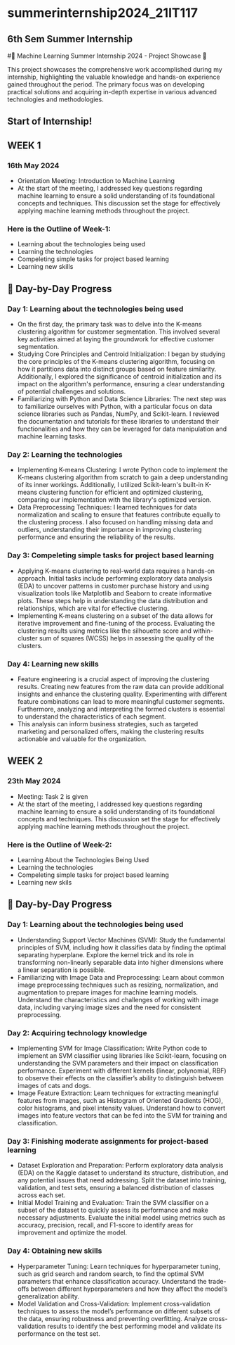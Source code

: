 # summerinternship2024_21IT117

## 6th Sem Summer Internship

#🌟 Machine Learning Summer Internship 2024 - Project Showcase 🌟

This project showcases the comprehensive work accomplished during my internship, highlighting the valuable knowledge and hands-on experience gained throughout the period. The primary focus was on developing practical solutions and acquiring in-depth expertise in various advanced technologies and methodologies.

## Start of Internship!

## WEEK 1
### 16th May 2024
- Orientation Meeting: Introduction to Machine Learning
- At the start of the meeting, I addressed key questions regarding machine learning to ensure a solid understanding of its foundational concepts and techniques. This discussion set the stage for effectively applying machine learning methods throughout the project.

### Here is the Outline of Week-1:
* Learning about the technologies being used
* Learning the technologies
* Compeleting simple tasks for project based learning
* Learning new skills

## 📝 Day-by-Day Progress
### Day 1: Learning about the technologies being used
- On the first day, the primary task was to delve into the K-means clustering algorithm for customer segmentation. This involved several key activities aimed at laying the groundwork for effective customer segmentation.
- Studying Core Principles and Centroid Initialization:
I began by studying the core principles of the K-means clustering algorithm, focusing on how it partitions data into distinct groups based on feature similarity. Additionally, I explored the significance of centroid initialization and its impact on the algorithm's performance, ensuring a clear understanding of potential challenges and solutions.
- Familiarizing with Python and Data Science Libraries:
The next step was to familiarize ourselves with Python, with a particular focus on data science libraries such as Pandas, NumPy, and Scikit-learn. I reviewed the documentation and tutorials for these libraries to understand their functionalities and how they can be leveraged for data manipulation and machine learning tasks.

### Day 2: Learning the technologies
- Implementing K-means Clustering:
I wrote Python code to implement the K-means clustering algorithm from scratch to gain a deep understanding of its inner workings. Additionally, I utilized Scikit-learn's built-in K-means clustering function for efficient and optimized clustering, comparing our implementation with the library's optimized version.
- Data Preprocessing Techniques:
I learned techniques for data normalization and scaling to ensure that features contribute equally to the clustering process. I also focused on handling missing data and outliers, understanding their importance in improving clustering performance and ensuring the reliability of the results.

### Day 3: Compeleting simple tasks for project based learning
- Applying K-means clustering to real-world data requires a hands-on approach. Initial tasks include performing exploratory data analysis (EDA) to uncover patterns in customer purchase history and using visualization tools like Matplotlib and Seaborn to create informative plots. These steps help in understanding the data distribution and relationships, which are vital for effective clustering.
- Implementing K-means clustering on a subset of the data allows for iterative improvement and fine-tuning of the process. Evaluating the clustering results using metrics like the silhouette score and within-cluster sum of squares (WCSS) helps in assessing the quality of the clusters.

### Day 4: Learning new skills
- Feature engineering is a crucial aspect of improving the clustering results. Creating new features from the raw data can provide additional insights and enhance the clustering quality. Experimenting with different feature combinations can lead to more meaningful customer segments. Furthermore, analyzing and interpreting the formed clusters is essential to understand the characteristics of each segment.
- This analysis can inform business strategies, such as targeted marketing and personalized offers, making the clustering results actionable and valuable for the organization.

## WEEK 2
### 23th May 2024
- Meeting: Task 2 is given
- At the start of the meeting, I addressed key questions regarding machine learning to ensure a solid understanding of its foundational concepts and techniques. This discussion set the stage for effectively applying machine learning methods throughout the project.

### Here is the Outline of Week-2:
* Learning About the Technologies Being Used
* Learning the technologies
* Compeleting simple tasks for project based learning
* Learning new skils

## 📝 Day-by-Day Progress
### Day 1: Learning about the technologies being used
- Understanding Support Vector Machines (SVM):
Study the fundamental principles of SVM, including how it classifies data by finding the optimal separating hyperplane. Explore the kernel trick and its role in transforming non-linearly separable data into higher dimensions where a linear separation is possible.
- Familiarizing with Image Data and Preprocessing:
Learn about common image preprocessing techniques such as resizing, normalization, and augmentation to prepare images for machine learning models. Understand the characteristics and challenges of working with image data, including varying image sizes and the need for consistent preprocessing.

### Day 2: Acquiring technology knowledge
- Implementing SVM for Image Classification:
Write Python code to implement an SVM classifier using libraries like Scikit-learn, focusing on understanding the SVM parameters and their impact on classification performance. Experiment with different kernels (linear, polynomial, RBF) to observe their effects on the classifier’s ability to distinguish between images of cats and dogs.
- Image Feature Extraction:
Learn techniques for extracting meaningful features from images, such as Histogram of Oriented Gradients (HOG), color histograms, and pixel intensity values. Understand how to convert images into feature vectors that can be fed into the SVM for training and classification.

### Day 3: Finishing moderate assignments for project-based learning 
- Dataset Exploration and Preparation:
Perform exploratory data analysis (EDA) on the Kaggle dataset to understand its structure, distribution, and any potential issues that need addressing. Split the dataset into training, validation, and test sets, ensuring a balanced distribution of classes across each set.
- Initial Model Training and Evaluation:
Train the SVM classifier on a subset of the dataset to quickly assess its performance and make necessary adjustments. Evaluate the initial model using metrics such as accuracy, precision, recall, and F1-score to identify areas for improvement and optimize the model.

### Day 4: Obtaining new skills
- Hyperparameter Tuning:
Learn techniques for hyperparameter tuning, such as grid search and random search, to find the optimal SVM parameters that enhance classification accuracy. Understand the trade-offs between different hyperparameters and how they affect the model’s generalization ability.
- Model Validation and Cross-Validation:
Implement cross-validation techniques to assess the model’s performance on different subsets of the data, ensuring robustness and preventing overfitting. Analyze cross-validation results to identify the best performing model and validate its performance on the test set.

